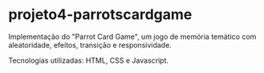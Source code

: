 # projeto4-parrotscardgame

Implementação do "Parrot Card Game", um jogo de memória temático com aleatoridade, efeitos, transição e responsividade. 

Tecnologias utilizadas: HTML, CSS e Javascript.
